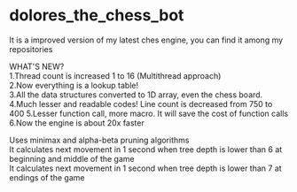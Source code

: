# dolores_the_chess_bot

It is a improved version of my latest ches engine, you can find it among my repositories

WHAT'S NEW?  
1.Thread count is increased 1 to 16 (Multithread approach)  
2.Now everything is a lookup table!  
3.All the data structures converted to 1D array, even the chess board.  
4.Much lesser and readable codes! Line count is decreased from 750 to 400
5.Lesser function call, more macro. It will save the cost of function calls
6.Now the engine is about 20x faster

Uses minimax and alpha-beta pruning algorithms  
It calculates next movement in 1 second when tree depth is lower than 6 at beginning and middle of the game  
It calculates next movement in 1 second when tree depth is lower than 7 at endings of the game  
